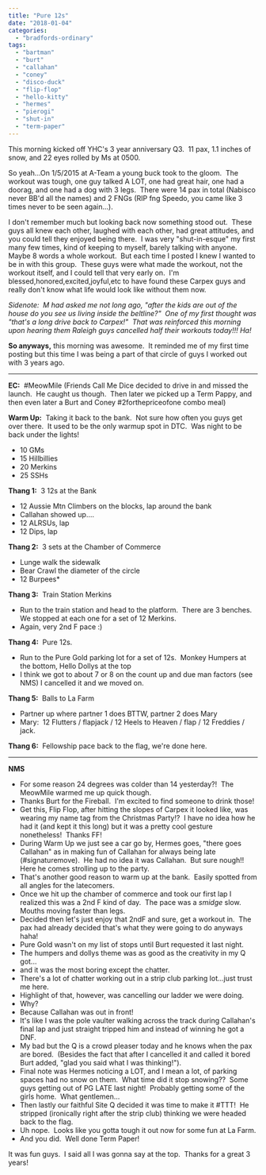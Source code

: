 ```yaml
---
title: "Pure 12s"
date: "2018-01-04"
categories: 
  - "bradfords-ordinary"
tags: 
  - "bartman"
  - "burt"
  - "callahan"
  - "coney"
  - "disco-duck"
  - "flip-flop"
  - "hello-kitty"
  - "hermes"
  - "pierogi"
  - "shut-in"
  - "term-paper"
---
```


This morning kicked off YHC's 3 year anniversary Q3.  11 pax, 1.1 inches of snow, and 22 eyes rolled by Ms at 0500.

So yeah...On 1/5/2015 at A-Team a young buck took to the gloom.  The workout was tough, one guy talked A LOT, one had great hair, one had a doorag, and one had a dog with 3 legs.  There were 14 pax in total (Nabisco never BB'd all the names) and 2 FNGs (RIP fng Speedo, you came like 3 times never to be seen again...).

I don't remember much but looking back now something stood out.  These guys all knew each other, laughed with each other, had great attitudes, and you could tell they enjoyed being there.  I was very "shut-in-esque" my first many few times, kind of keeping to myself, barely talking with anyone.  Maybe 8 words a whole workout.  But each time I posted I knew I wanted to be in with this group.  These guys were what made the workout, not the workout itself, and I could tell that very early on.  I'm blessed,honored,excited,joyful,etc to have found these Carpex guys and really don't know what life would look like without them now.

_Sidenote:  M had asked me not long ago, "after the kids are out of the house do you see us living inside the beltline?"  One of my first thought was "that's a long drive back to Carpex!"  That was reinforced this morning upon hearing them Raleigh guys cancelled half their workouts today!!! Ha!_

**So anyways,** this morning was awesome.  It reminded me of my first time posting but this time I was being a part of that circle of guys I worked out with 3 years ago.

* * *

**EC:**  #MeowMile (Friends Call Me Dice decided to drive in and missed the launch.  He caught us though.  Then later we picked up a Term Pappy, and then even later a Burt and Coney #2forthepriceofone combo meal)

**Warm Up:**  Taking it back to the bank.  Not sure how often you guys get over there.  It used to be the only warmup spot in DTC.  Was night to be back under the lights!

- 10 GMs
- 15 Hillbillies
- 20 Merkins
- 25 SSHs

**Thang 1:**  3 12s at the Bank

- 12 Aussie Mtn Climbers on the blocks, lap around the bank
- Callahan showed up....
- 12 ALRSUs, lap
- 12 Dips, lap

**Thang 2:**  3 sets at the Chamber of Commerce

- Lunge walk the sidewalk
- Bear Crawl the diameter of the circle
- 12 Burpees\*

**Thang 3:**  Train Station Merkins

- Run to the train station and head to the platform.  There are 3 benches.  We stopped at each one for a set of 12 Merkins.
- Again, very 2nd F pace :)

**Thang 4:**  Pure 12s.

- Run to the Pure Gold parking lot for a set of 12s.  Monkey Humpers at the bottom, Hello Dollys at the top
- I think we got to about 7 or 8 on the count up and due man factors (see NMS) I cancelled it and we moved on.

**Thang 5:**  Balls to La Farm

- Partner up where partner 1 does BTTW, partner 2 does Mary
- Mary:  12 Flutters / flapjack / 12 Heels to Heaven / flap / 12 Freddies / jack.

**Thang 6:**  Fellowship pace back to the flag, we're done here.

* * *

**NMS**

- For some reason 24 degrees was colder than 14 yesterday?!  The MeowMile warmed me up quick though.
- Thanks Burt for the Fireball.  I'm excited to find someone to drink those!
- Get this, Flip Flop, after hitting the slopes of Carpex it looked like, was wearing my name tag from the Christmas Party!?  I have no idea how he had it (and kept it this long) but it was a pretty cool gesture nonetheless!  Thanks FF!
- During Warm Up we just see a car go by, Hermes goes, "there goes Callahan" as in making fun of Callahan for always being late (#signaturemove).  He had no idea it was Callahan.  But sure nough!!  Here he comes strolling up to the party.
- That's another good reason to warm up at the bank.  Easily spotted from all angles for the latecomers.
- Once we hit up the chamber of commerce and took our first lap I realized this was a 2nd F kind of day.  The pace was a _smidge_ slow.  Mouths moving faster than legs.
- Decided then let's just enjoy that 2ndF and sure, get a workout in.  The pax had already decided that's what they were going to do anyways haha!
- Pure Gold wasn't on my list of stops until Burt requested it last night.
- The humpers and dollys theme was as good as the creativity in my Q got...
- and it was the most boring except the chatter.
- There's a lot of chatter working out in a strip club parking lot...just trust me here.
- Highlight of that, however, was cancelling our ladder we were doing.
- Why?
- Because Callahan was out in front!
- It's like I was the pole vaulter walking across the track during Callahan's final lap and just straight tripped him and instead of winning he got a DNF.
- My bad but the Q is a crowd pleaser today and he knows when the pax are bored.  (Besides the fact that after I cancelled it and called it bored Burt added, "glad you said what I was thinking!").
- Final note was Hermes noticing a LOT, and I mean a lot, of parking spaces had no snow on them.  What time did it stop snowing??  Some guys getting out of PG LATE last night!  Probably getting some of the girls home.  What gentlemen...
- Then lastly our faithful Site Q decided it was time to make it #TTT!  He stripped (ironically right after the strip club) thinking we were headed back to the flag.
- Uh nope.  Looks like you gotta tough it out now for some fun at La Farm.
- And you did.  Well done Term Paper!

It was fun guys.  I said all I was gonna say at the top.  Thanks for a great 3 years!
